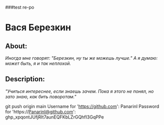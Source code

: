 ###test re-po
# Вася Березкин

## About:
*Иногда мне говорят: "Березкин, ну ты же можешь лучше." А я думаю: может быть, я и так неплохой.*

## Description:
*"Учиться интереснее, если знаешь зачем. Пока я этого не понял, но зато знаю, как бить поворотам."*

git push origin main
Username for 'https://github.com': PanarinI
Password for 'https://PanarinI@github.com': 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
